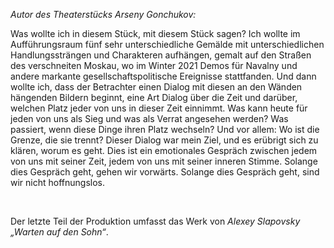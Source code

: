 <p><i>Autor des Theaterstücks Arseny Gonchukov:</i></p>
<p>Was wollte ich in diesem Stück, mit diesem Stück sagen? Ich wollte im Aufführungsraum fünf sehr unterschiedliche Gemälde mit unterschiedlichen Handlungssträngen und Charakteren aufhängen, gemalt auf den Straßen des verschneiten Moskau, wo im Winter 2021 Demos für Navalny und andere markante gesellschaftspolitische Ereignisse stattfanden. Und dann wollte ich, dass der Betrachter einen Dialog mit diesen an den Wänden hängenden Bildern beginnt, eine Art Dialog über die Zeit und darüber, welchen Platz jeder von uns in dieser Zeit einnimmt. Was kann heute für jeden von uns als Sieg und was als Verrat angesehen werden? Was passiert, wenn diese Dinge ihren Platz wechseln? Und vor allem: Wo ist die Grenze, die sie trennt? Dieser Dialog war mein Ziel, und es erübrigt sich zu klären, worum es geht. Dies ist ein emotionales Gespräch zwischen jedem von uns mit seiner Zeit, jedem von uns mit seiner inneren Stimme. Solange dies Gespräch geht, gehen wir vorwärts. Solange dies Gespräch geht, sind wir nicht hoffnungslos.</p>
<br>
<p>Der letzte Teil der Produktion umfasst das Werk von <i>Alexey Slapovsky „Warten auf den Sohn“</i>.</p>
